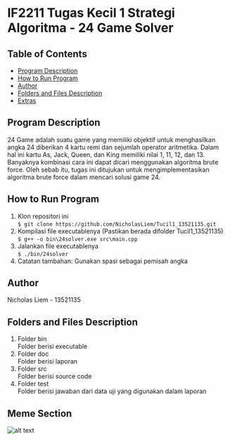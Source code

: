 <h1> <b> IF2211 Tugas Kecil 1 Strategi Algoritma - 24 Game Solver </b> </h1>

## **Table of Contents**
* [Program Description](#program-description)
* [How to Run Program](#how-to-run-program)
* [Author](#author)
* [Folders and Files Description](#folders-and-files-description)
* [Extras](#meme-section)

## **Program Description**
<p> 24 Game adalah suatu game yang memiliki objektif untuk menghasilkan angka 24 diberikan 4 kartu remi dan sejumlah operator aritmetika. 
Dalam hal ini kartu As, Jack, Queen, dan King memiliki nilai 1, 11, 12, dan 13. Banyaknya kombinasi cara ini dapat dicari menggunakan algoritma
brute force. Oleh sebab itu, tugas ini ditujukan untuk mengimplementasikan algoritma brute force dalam mencari solusi game 24.</p>



## **How to Run Program**
1. Klon repositori ini <br>
`$ git clone https://github.com/NicholasLiem/Tucil1_13521135.git `
2. Kompilasi file executablenya (Pastikan berada difolder Tucil1_13521135) <br>
`$ g++ -o bin\24solver.exe src\main.cpp`
3. Jalankan file executablenya <br>
`$ ./bin/24solver`
4. Catatan tambahan: Gunakan spasi sebagai pemisah angka

## **Author**
Nicholas Liem - 13521135

## **Folders and Files Description**
1. Folder bin <br>
Folder berisi executable
2. Folder doc <br>
Folder berisi laporan
3. Folder src <br>
Folder berisi source code
4. Folder test <br>
Folder berisi jawaban dari data uji yang digunakan dalam laporan

## **Meme Section**
![alt text](https://i.kym-cdn.com/photos/images/original/002/046/058/28a.png)
